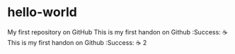 # hello-world
My first repository on GitHub
This is my first handon on Github :Success: :coffee: 
This is my first handon on Github :Success: :coffee: 2
